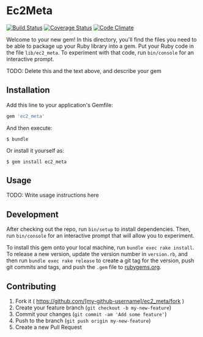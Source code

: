 # Ec2Meta

[![Build Status](https://travis-ci.org/leonis/ec2_meta.svg?branch=master)](https://travis-ci.org/leonis/ec2_meta)
[![Coverage Status](https://coveralls.io/repos/leonis/ec2_meta/badge.svg)](https://coveralls.io/r/leonis/ec2_meta)
[![Code Climate](https://codeclimate.com/github/leonis/ec2_meta/badges/gpa.svg)](https://codeclimate.com/github/leonis/ec2_meta)

Welcome to your new gem! In this directory, you'll find the files you need to be able to package up your Ruby library into a gem. Put your Ruby code in the file `lib/ec2_meta`. To experiment with that code, run `bin/console` for an interactive prompt.

TODO: Delete this and the text above, and describe your gem

## Installation

Add this line to your application's Gemfile:

```ruby
gem 'ec2_meta'
```

And then execute:

    $ bundle

Or install it yourself as:

    $ gem install ec2_meta

## Usage

TODO: Write usage instructions here

## Development

After checking out the repo, run `bin/setup` to install dependencies. Then, run `bin/console` for an interactive prompt that will allow you to experiment.

To install this gem onto your local machine, run `bundle exec rake install`. To release a new version, update the version number in `version.rb`, and then run `bundle exec rake release` to create a git tag for the version, push git commits and tags, and push the `.gem` file to [rubygems.org](https://rubygems.org).

## Contributing

1. Fork it ( https://github.com/[my-github-username]/ec2_meta/fork )
2. Create your feature branch (`git checkout -b my-new-feature`)
3. Commit your changes (`git commit -am 'Add some feature'`)
4. Push to the branch (`git push origin my-new-feature`)
5. Create a new Pull Request
